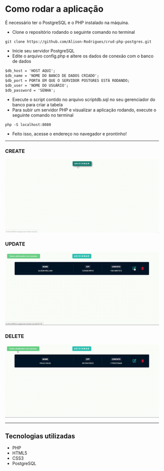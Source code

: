 # Como rodar a aplicação
É necessário ter o PostgreSQL e o PHP instalado na máquina.

* Clone o repositório rodando o seguinte comando no terminal
~~~
git clone https://github.com/Alison-Rodrigues/crud-php-postgres.git
~~~
* Inicie seu servidor PostgreSQL
* Edite o arquivo config.php e altere os dados de conexão com o banco de dados
~~~~
$db_host = 'HOST AQUI';
$db_name = 'NOME DO BANCO DE DADOS CRIADO';
$db_port = PORTA EM QUE O SERVIDOR POSTGRES ESTÁ RODANDO;
$db_user = 'NOME DO USUÁRIO';
$db_password = 'SENHA';
~~~~
* Execute o script contido no arquivo scriptdb.sql no seu gerenciador do banco para criar a tabela
* Para subir um servidor PHP e visualizar a aplicação rodando, execute o seguinte comando no terminal
~~~~
php -S localhost:8080
~~~~
* Feito isso, acesse o endereço no navegador e prontinho!

---
### CREATE
![GIF CREATE](./assets/images/create_gif.gif)

### UPDATE
![GIF UPDATE](./assets/images/update_gif.gif)

### DELETE
![GIF DELETE](./assets/images/delete_gif.gif)

---
## Tecnologias utilizadas
* PHP
* HTML5
* CSS3
* PostgreSQL

